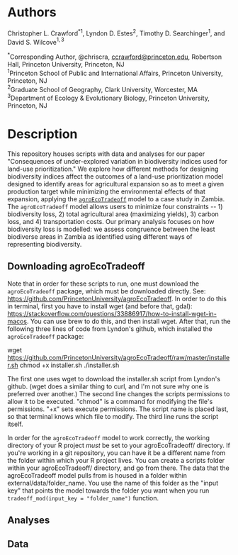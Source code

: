 # Authors
Christopher L. Crawford$^*$$^1$, Lyndon D. Estes$^2$, Timothy D. Searchinger$^1$, and David S. Wilcove$^{1, 3}$

$^*$Corresponding Author, @chriscra, ccrawford@princeton.edu, Robertson Hall, Princeton University, Princeton, NJ  
$^1$Princeton School of Public and International Affairs, Princeton University, Princeton, NJ  
$^2$Graduate School of Geography, Clark University, Worcester, MA  
$^3$Department of Ecology & Evolutionary Biology, Princeton University, Princeton, NJ  

# Description

This repository houses scripts with data and analyses for our paper "Consequences of under-explored variation in biodiversity indices used for land-use prioritization." We explore how different methods for designing biodiversity indices affect the outcomes of a land-use prioritization model designed to identify areas for agricultural expansion so as to meet a given production target while minimizing the environmental effects of that expansion, applying the [`agroEcoTradeoff`](https://github.com/PrincetonUniversity/agroEcoTradeoff) model to a case study in Zambia. The `agroEcoTradeoff` model allows users to minimize four constraints -- 1) biodiversity loss, 2) total agricultural area (maximizing yields), 3) carbon loss, and 4) transportation costs. Our primary analysis focuses on how biodiversity loss is modelled: we assess congruence between the least biodiverse areas in Zambia as identified using different ways of representing biodiversity.

## Downloading agroEcoTradeoff

Note that in order for these scripts to run, one must download the `agroEcoTradeoff` package, which must be downloaded directly. See: https://github.com/PrincetonUniversity/agroEcoTradeoff. In order to do this in terminal, first you have to install wget (and before that, gdal): https://stackoverflow.com/questions/33886917/how-to-install-wget-in-macos. You can use brew to do this, and then install wget. After that, run the following three lines of code from Lyndon's github, which installed the `agroEcoTradeoff` package:

wget https://github.com/PrincetonUniversity/agroEcoTradeoff/raw/master/installer.sh
chmod +x installer.sh
./installer.sh

The first one uses wget to download the installer.sh script from Lyndon's github. (wget does a similar thing to curl, and I'm not sure why one is preferred over another.)
The second line changes the scripts permissions to allow it to be executed. "chmod" is a command for modifying the file's permissions. "+x" sets execute permissions. The script name is placed last, so that terminal knows which file to modify.
The third line runs the script itself.

In order for the `agroEcoTradeoff` model to work correctly, the working directory of your R project *must* be set to your agroEcoTradeoff/ directory. If you're working in a git repository, you can have it be a different name from the folder within which your R project lives.  You can create a scripts folder within your agroEcoTradeoff/ directory, and go from there. The data that the agroEcoTradeoff model pulls from is housed in a folder within external/data/folder_name. You use the name of this folder as the "input key" that points the model towards the folder you want when you run `tradeoff_mod(input_key = "folder_name")` function.

## Analyses

## Data

